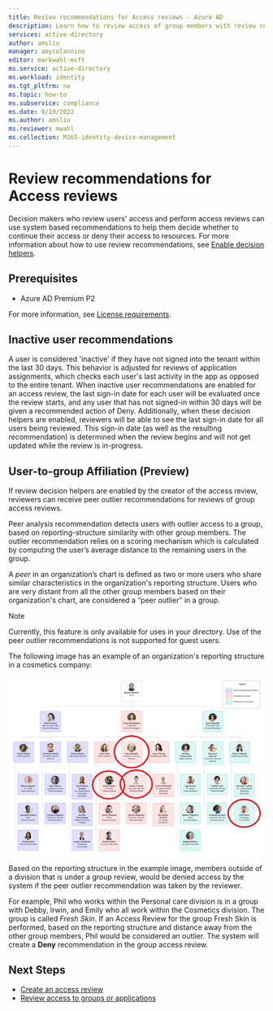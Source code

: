 ```yaml
---
title: Review recommendations for Access reviews - Azure AD
description: Learn how to review access of group members with review recommendations in Azure Active Directory access reviews.
services: active-directory
author: amsliu
manager: amycolannino
editor: markwahl-msft
ms.service: active-directory
ms.workload: identity
ms.tgt_pltfrm: na
ms.topic: how-to
ms.subservice: compliance
ms.date: 9/19/2022
ms.author: amsliu
ms.reviewer: mwahl
ms.collection: M365-identity-device-management
---
```


# Review recommendations for Access reviews 

Decision makers who review users' access and perform access reviews can use system based recommendations to help them decide whether to continue their access or deny their access to resources. For more information about how to use review recommendations, see [Enable decision helpers](create-access-review.md#next-settings).

## Prerequisites
 
- Azure AD Premium P2
 
For more information, see [License requirements](access-reviews-overview.md#license-requirements).

## Inactive user recommendations
A user is considered 'inactive' if they have not signed into the tenant within the last 30 days. This behavior is adjusted for reviews of application assignments, which checks each user's last activity in the app as opposed to the entire tenant. When inactive user recommendations are enabled for an access review, the last sign-in date for each user will be evaluated once the review starts, and any user that has not signed-in within 30 days will be given a recommended action of Deny. Additionally, when these decision helpers are enabled, reviewers will be able to see the last sign-in date for all users being reviewed. This sign-in date (as well as the resulting recommendation) is determined when the review begins and will not get updated while the review is in-progress.

## User-to-group Affiliation (Preview)
If review decision helpers are enabled by the creator of the access review, reviewers can receive peer outlier recommendations for reviews of group access reviews.

Peer analysis recommendation detects users with outlier access to a group, based on reporting-structure similarity with other group members. The outlier recommendation relies on a scoring mechanism which is calculated by computing the user’s average distance to the remaining users in the group.

A *peer* in an organization’s chart is defined as two or more users who share similar characteristics in the organization's reporting structure. Users who are very distant from all the other group members based on their organization's chart, are considered a “peer outlier” in a group. 

> [!NOTE]
> Currently, this feature is only available for uses in your directory. Use of the peer outlier recommendations is not supported for guest users.

The following image has an example of an organization's reporting structure in a cosmetics company: 

![Example hierarchial organization chart for a cosmetics company](./media/review-recommendations-group-access-reviews/org-chart-example.png)

Based on the reporting structure in the example image, members outside of a division that is under a group review, would be denied access by the system if the peer outlier recommendation was taken by the reviewer. 

For example, Phil who works within the Personal care division is in a group with Debby, Irwin, and Emily who all work within the Cosmetics division. The group is called *Fresh Skin*. If an Access Review for the group Fresh Skin is performed, based on the reporting structure and distance away from the other group members, Phil would be considered an outlier. The system will create a **Deny** recommendation in the group access review.

## Next Steps
- [Create an access review](create-access-review.md)
- [Review access to groups or applications](perform-access-review.md)

